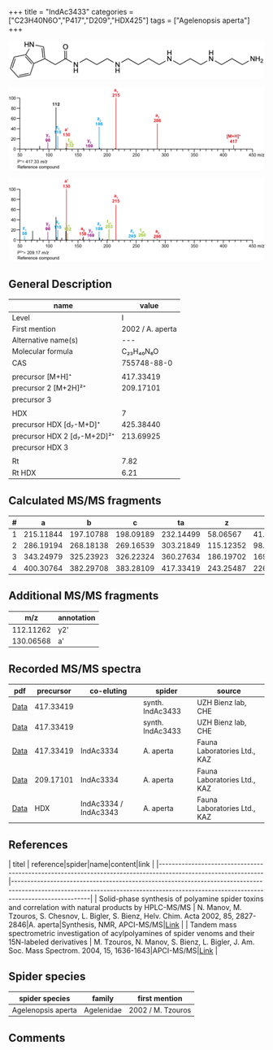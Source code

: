 +++
title = "IndAc3433"
categories = ["C23H40N6O","P417","D209","HDX425"]
tags = ["Agelenopsis aperta"]
+++

![](/img/IndAc3433.png)

![](/img_MSMS/417_IndAc3433.png?classes=border)

![](/img_MSMS/417_IndAc3433_2.png?classes=border)

## General Description

| name                        | value            |
|-----------------------------|------------------|
| Level                       | I                |
| First mention               | 2002 / A. aperta |
| Alternative name(s)         | ---              |
| Molecular formula           | C₂₃H₄₀N₆O        |
| CAS                         | 755748-88-0      |
|                             |                  |
| precursor   [M+H]⁺          | 417.33419        |
| precursor 2 [M+2H]²⁺        | 209.17101        |
| precursor 3                 |                  |
|                             |                  |
| HDX                         | 7                |
| precursor HDX   [d₇-M+D]⁺   | 425.38440        |
| precursor HDX 2 [d₇-M+2D]²⁺ | 213.69925        |
| precursor HDX 3             |                  |
|                             |                  |
| Rt                          | 7.82             |
| Rt HDX                      | 6.21             |

## Calculated MS/MS fragments

| # | a         | b         | c         | ta        | z         | y         | tz        |
|---|-----------|-----------|-----------|-----------|-----------|-----------|-----------|
| 1 | 215.11844 | 197.10788 | 198.09189 | 232.14499 | 58.06567  | 41.03912  | 75.09222  |
| 2 | 286.19194 | 268.18138 | 269.16539 | 303.21849 | 115.12352 | 98.09697  | 132.15007 |
| 3 | 343.24979 | 325.23923 | 326.22324 | 360.27634 | 186.19702 | 169.17047 | 203.22357 |
| 4 | 400.30764 | 382.29708 | 383.28109 | 417.33419 | 243.25487 | 226.22832 | 260.28142 |

## Additional MS/MS fragments

| m/z       | annotation |
|-----------|------------|
| 112.11262 | y2'        |
| 130.06568 | a'         |

## Recorded MS/MS spectra

| pdf                                                                | precursor | co-eluting            | spider           | source                       |
|--------------------------------------------------------------------|-----------|-----------------------|------------------|------------------------------|
| [Data](/pdf/417_IndAc3343_7-82.pdf)                                | 417.33419 |                  | synth. IndAc3433 | UZH Bienz lab, CHE           |
| [Data](/pdf/417_IndAc3343_7-82_2.pdf)                              | 417.33419 |                  | synth. IndAc3433 | UZH Bienz lab, CHE           |
| [Data](/pdf/A-aperta/417_IndAc3334_IndAc3433_Aa.pdf)               | 417.33419 | IndAc3334             | A. aperta        | Fauna Laboratories Ltd., KAZ |
| [Data](/pdf/A-aperta/417_IndAc3334_IndAc3433_Aa_2.pdf)             | 209.17101 | IndAc3334             | A. aperta        | Fauna Laboratories Ltd., KAZ |
| [Data](/pdf/A-aperta/417_IndAc3334_IndAc3343_IndAc3433_Aa_HDX.pdf) | HDX       | IndAc3334 / IndAc3343 | A. aperta        | Fauna Laboratories Ltd., KAZ |

## References

| titel                                                                                                        | reference|spider|name|content|link                                                                                                                                                 |
|--------------------------------------------------------------------------------------------------------------|------------------------------------------------------------------------------------------------------------------------------------------------------------------------------------|
| Solid-phase synthesis of polyamine spider toxins and correlation with natural products by HPLC-MS/MS         | N. Manov, M. Tzouros, S. Chesnov, L. Bigler, S. Bienz, Helv. Chim. Acta 2002, 85, 2827-2846|A. aperta|Synthesis, NMR, APCI-MS/MS|[Link](https://onlinelibrary.wiley.com/doi/abs/10.1002/1522-2675%28200209%2985%3A9%3C2827%3A%3AAID-HLCA2827%3E3.0.CO%3B2-5) |
| Tandem mass spectrometric investigation of acylpolyamines of spider venoms and their 15N-labeled derivatives | M. Tzouros, N. Manov, S. Bienz, L. Bigler, J. Am. Soc. Mass Spectrom. 2004, 15, 1636-1643|APCI-MS/MS|[Link](https://doi.org/10.1016/j.jasms.2004.07.020)                           |

## Spider species

| spider species     | family     | first mention     |
|--------------------|------------|-------------------|
| Agelenopsis aperta | Agelenidae | 2002 / M. Tzouros |

## Comments